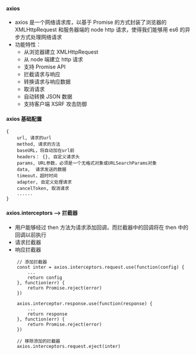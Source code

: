#### axios

- axios 是一个网络请求库，以基于 Promise 的方式封装了浏览器的 XMLHttpRequest 和服务器端的 node http 请求，使得我们能够用 es6 的异步方式处理网络请求
- 功能特性：
  - 从浏览器建立 XMLHttpRequest
  - 从 node 端建立 http 请求
  - 支持 Promise API
  - 拦截请求与响应
  - 转换请求与响应数据
  - 取消请求
  - 自动转换 JSON 数据
  - 支持客户端 XSRF 攻击防御

#### axios 基础配置

```
{
    url, 请求的url
    method, 请求的方法
    baseURL，将自动加在url前
    headers： {}, 自定义请求头
    params, URL参数，必须是一个无格式对象或URLSearchParams对象
    data,  请求发送的数据
    timeout，超时时间
    adapter, 自定义处理请求
    cancelToken, 取消请求
    ......
}
```

#### axios.interceptors --> 拦截器

- 用户能够经过 then 方法为请求添加回调，而拦截器中的回调将在 then 中的回调以前执行
- 请求拦截器
- 响应拦截器

```
    // 添加拦截器
    const inter = axios.interceptors.request.use(function(config) {
        ...
        return config
    }, function(err) {
        return Promise.reject(error)
    })

    axios.interceptor.response.use(function(response) {
        ...
        return response
    }, function(err) {
        return Promise.reject(error)
    })

    // 移除添加的拦截器
    axios.interceptors.request.eject(inter)
```
